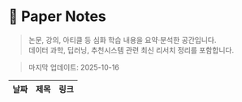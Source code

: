 # 📖 Paper Notes
> 논문, 강의, 아티클 등 심화 학습 내용을 요약·분석한 공간입니다.  
> 데이터 과학, 딥러닝, 추천시스템 관련 최신 리서치 정리를 포함합니다.

> 마지막 업데이트: 2025-10-16

| 날짜 | 제목 | 링크 |
|------|------|------|

